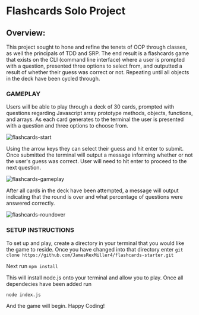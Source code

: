 # Flashcards Solo Project

## Overview: 

This project sought to hone and refine the tenets of OOP through classes, as well the principals of TDD and SRP. The end result is a flashcards game that exists on the CLI (command line interface) where a user is prompted with a question, presented three options to select from, and outputted a result of whether their guess was correct or not. Repeating until all objects in the deck have been cycled through. 

### GAMEPLAY

Users will be able to play through a deck of 30 cards, prompted with questions regarding Javascript array prototype methods, objects, functions, and arrays. As each card generates to the terminal the user is presented with a question and three options to choose from.

![flashcards-start](https://user-images.githubusercontent.com/27719824/66172023-9b873600-e607-11e9-8061-bf4b2bffba93.gif)

 Using the arrow keys they can select their guess and hit enter to submit. Once submitted the terminal will output a message informing whether or not the user's guess was correct. User will need to hit enter to proceed to the next question.

![flashcards-gameplay](https://user-images.githubusercontent.com/27719824/66172049-ba85c800-e607-11e9-81c4-42691c6927bd.gif)

After all cards in the deck have been attempted, a message will output indicating that the round is over and what percentage of questions were answered correctly.

![flashcards-roundover](https://user-images.githubusercontent.com/27719824/66172098-cf625b80-e607-11e9-8e26-75dba7fd06da.gif)


### SETUP INSTRUCTIONS

To set up and play, create a directory in your terminal that you would like the game to reside. Once you have changed into that directory enter 
``` git clone https://github.com/JamesRexMiller4/flashcards-starter.git ```

Next run 
``` npm install ```

This will install node.js onto your terminal and allow you to play. Once all dependecies have been added run 

``` node index.js ```

And the game will begin. Happy Coding!
